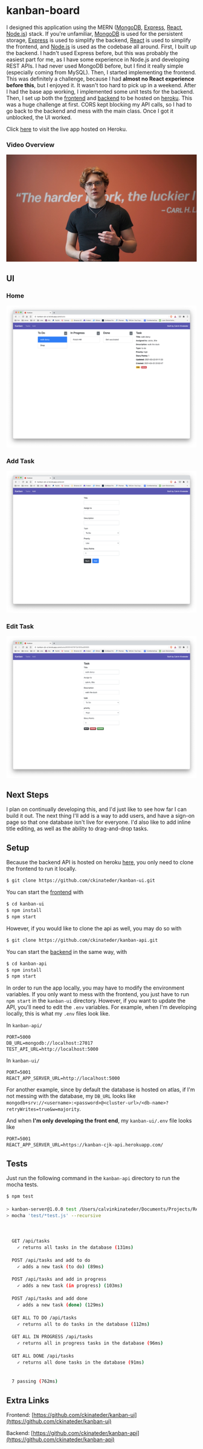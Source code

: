 # kanban-board

I designed this application using the MERN ([MongoDB](https://www.mongodb.com/), [Express](https://expressjs.com/), [React](https://reactjs.org/), [Node.js](https://nodejs.org/en/)) stack. If you're unfamiliar, [MongoDB](https://www.mongodb.com/) is used for the persistent storage, [Express](https://expressjs.com/) is used to simplify the backend, [React](https://reactjs.org/) is used to simplify the frontend, and [Node.js](https://nodejs.org/en/) is used as the codebase all around. First, I built up the backend. I hadn't used Express before, but this was probably the easiest part for me, as I have some experience in Node.js and developing REST APIs. I had never used MongoDB before, but I find it really simple (especially coming from MySQL). Then, I started implementing the frontend. This was definitely a challenge, because I had **almost no React experience before this**, but I enjoyed it. It wasn't too hard to pick up in a weekend. After I had the base app working, I implemented some unit tests for the backend. Then, I set up both the [frontend](https://kanban-cjk-ui.herokuapp.com/) and [backend](https://kanban-cjk-api.herokuapp.com/api/tasks) to be hosted on [heroku](https://dashboard.heroku.com/). This was a huge challenge at first. CORS kept blocking my API calls, so I had to go back to the backend and mess with the main class. Once I got it unblocked, the UI worked.

Click [here](https://kanban-cjk-ui.herokuapp.com/) to visit the live app hosted on Heroku. 

### Video Overview

[![Video](img/thumbnail.jpg)](https://youtu.be/bI4XyAtftOc "Overview")

## UI

### Home

![list](img/list.png)

### Add Task

![list](img/add.png)

### Edit Task

![list](img/edit.png)

## Next Steps

I plan on continually developing this, and I'd just like to see how far I can build it out. The next thing I'll add is a way to add users, and have a sign-on page so that one database isn't live for everyone. I'd also like to add inline title editing, as well as the ability to drag-and-drop tasks.

## Setup

Because the backend API is hosted on heroku [here](https://kanban-cjk-api.herokuapp.com/api/tasks), you only need to clone the frontend to run it locally.

``` bash
$ git clone https://github.com/ckinateder/kanban-ui.git
```

You can start the [frontend](https://github.com/ckinateder/kanban-ui) with

``` bash
$ cd kanban-ui
$ npm install
$ npm start
```

However, if you would like to clone the api as well, you may do so with

``` bash
$ git clone https://github.com/ckinateder/kanban-api.git
```

You can start the [backend](https://github.com/ckinateder/kanban-api) in the same way, with

``` bash
$ cd kanban-api
$ npm install
$ npm start
```

In order to run the app locally, you may have to modify the environment variables. If you only want to mess with the frontend, you just have to run `npm start` in the `kanban-ui` directory. However, if you want to update the API, you'll need to edit the `.env` variables. For example, when I'm developing locally, this is what my `.env` files look like.

In `kanban-api/`

```
PORT=5000
DB_URL=mongodb://localhost:27017
TEST_API_URL=http://localhost:5000
```

In `kanban-ui/`

```
PORT=5001
REACT_APP_SERVER_URL=http://localhost:5000
```

For another example, since by default the database is hosted on atlas, if I'm not messing with the database, my `DB_URL` looks like `mongodb+srv://<username>:<password>@<cluster-url>/<db-name>?retryWrites=true&w=majority`. 

And when **I'm only developing the front end**, my `kanban-ui/.env` file looks like

```
PORT=5001
REACT_APP_SERVER_URL=https://kanban-cjk-api.herokuapp.com/
```

## Tests

Just run the following command in the `kanban-api` directory to run the mocha tests.

``` bash
$ npm test

> kanban-server@1.0.0 test /Users/calvinkinateder/Documents/Projects/React/kanban-board/kanban-api
> mocha 'test/*test.js' --recursive



  GET /api/tasks
    ✓ returns all tasks in the database (131ms)

  POST /api/tasks and add to do
    ✓ adds a new task (to do) (89ms)

  POST /api/tasks and add in progress
    ✓ adds a new task (in progress) (103ms)

  POST /api/tasks and add done
    ✓ adds a new task (done) (129ms)

  GET ALL TO DO /api/tasks
    ✓ returns all to do tasks in the database (112ms)

  GET ALL IN PROGRESS /api/tasks
    ✓ returns all in progress tasks in the database (96ms)

  GET ALL DONE /api/tasks
    ✓ returns all done tasks in the database (91ms)


  7 passing (762ms)

```

## Extra Links

Frontend: [https://github.com/ckinateder/kanban-ui](https://github.com/ckinateder/kanban-ui)

Backend: [https://github.com/ckinateder/kanban-api](https://github.com/ckinateder/kanban-api)


